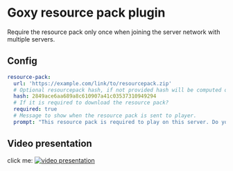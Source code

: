# Goxy resource pack plugin
Require the resource pack only once when joining the server network with multiple servers.

## Config
```yaml
resource-pack:
  url: 'https://example.com/link/to/resourcepack.zip'
  # Optional resourcepack hash, if not provided hash will be computed on plugin load.
  hash: 2849ace6aa689a8c610907a41c03537310949294
  # If it is required to download the resource pack?
  required: true
  # Message to show when the resource pack is sent to player.
  prompt: "This resource pack is required to play on this server. Do you want to download it?"
```

## Video presentation

click me:
[![video presentation](https://img.youtube.com/vi/L41IUiAhQDw/maxresdefault.jpg)](https://youtu.be/L41IUiAhQDw)
